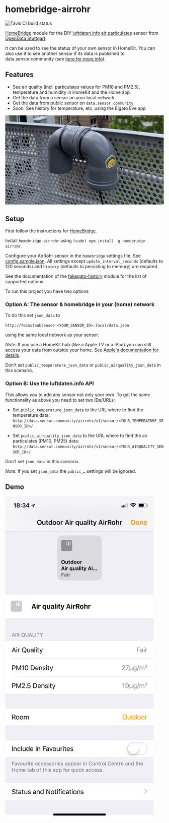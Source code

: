 # homebridge-airrohr

![Tavis CI build status](https://travis-ci.org/toto/homebridge-airrohr.svg?branch=master)

[HomeBridge](http://github.com/nfarina/homebridge) module for the DIY [luftdaten.info](https://luftdaten.info) [air particulates](https://en.wikipedia.org/wiki/Particulates) sensor from [OpenData Stuttgart](ttps://github.com/opendata-stuttgart/).

It can be used to see the status of your own sensor in HomeKit. You can also use it to see another sensor if its data is published to data.sensor.community (see [here for more info](http://sensor.community)).

## Features

- See air quality (incl. particulates values for PM10 and PM2.5), temperature and humidity in HomeKit and the Home app
- Get the data from a sensor on your local network
- Get the data from public sensor on `data.sensor.community`
- _Soon:_ See history for temperature, etc. using the Elgato Eve app 

![homebridge-airrohr sensor in the wild](img/sensor.jpeg)

## Setup

First follow the instructions for [HomeBridge](http://github.com/nfarina/homebridge). 

Install `homebridge-airrohr` using `(sudo) npm install -g homebridge-airrohr`.

Configure your AirRohr sensor in the `homebridge` settings file. See [config.sample.json](config.sample.json). All settings except `update_interval_seconds` (defaults to 120 seconds) and `history` (defaults to persisting to memory) are required.

See the documentation of the [fakegato-history](https://github.com/simont77/fakegato-history/blob/master/README.md#history-persistence) module for the list of supported options.

To run this project you have two options

### Option A: The sensor & homebridge in your (home) network

To do this set `json_data` to

`http://feinstaubsensor-<YOUR_SENSOR_ID>.local/data.json`

using the same local network as your sensor. 

*Note:* If you use a HomeKit hub (like a Apple TV or a iPad) you can still access your data from outside your home. See [Apple's documentation for details](https://support.apple.com/en-us/HT207057).

Don't set `public_temperature_json_data` or `public_airquality_json_data` in this scenario.

### Option B: Use the luftdaten.info API

This allows you to add any sensor not only your own. To get the same functionality as above you need to set two IDs/URLs:

- Set `public_temperature_json_data` to the URL where to find the temperature data:  `http://data.sensor.community/airrohr/v1/sensor/<YOUR_TEMPERATURE_SENSOR_ID>/` 

- Set `public_airquality_json_data` to the URL where to find the air particulates (PM10, PM25) data:  `http://data.sensor.community/airrohr/v1/sensor/<YOUR_AIRQUALITY_SENSOR_ID>/` 

Don't set `json_data` in this scenario.

*Note:* If you set `json_data` the `public_…` settings will be ignored.

## Demo

![homebridge-airrohr in apple home app](img/screenshot.jpeg)
